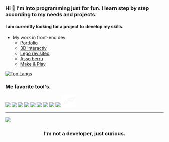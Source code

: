### Hi 👋 I'm into programming just for fun. I learn step by step according to my needs and projects.

#### I am currently looking for a project to develop my skills.

- My work in front-end dev:
    -  [Portfolio](https://berru-g.github.io/The-Craftman/)
    -  [3D interactiv](https://berru-g.github.io/3D-model-interactive/)
    -  [Lego revisited](https://berru-g.github.io/Lego-revisited/)
    -  [Asso berru](https://berru-g.github.io/assoberru/)
    -  [Make & Play](https://berru-g.github.io/Make-Play/)


[![Top Langs](https://github-readme-stats.vercel.app/api/top-langs/?username=berru-g&langs_count=9&layout=compact&&theme=tokyonight)](https://github.com/berru-g/github-readme-stats)

### Me favorite tool's. 

[<img height="40"  src="https://www.svgrepo.com/show/332024/codepen-square.svg" />][codepen]
[<img height="40"  src = "http://nickengmann.com/assets/img/blog/hackster.png">][hack] 
[<img height="40"  src="https://westonaic.org/wp-content/uploads/2019/08/tinkercad.jpg" />][tinker]
[<img height="40"  src = "https://dosenit.com/wp-content/uploads/2020/10/arduino2-ide-logo.jpg">][arduino] 
[<img height="40"  src="https://camo.githubusercontent.com/425d8f5244807f3d1a00379aea09c8b6af3dc5408dfdf3420e06d7f7fcb7c527/68747470733a2f2f656173796564612e636f6d2f696d616765732f656173796564612d7468756d626e61696c2e706e673f69643d6435656431666535393330363032393735646631" />][eda]
[<img height="40"  src="https://img.shields.io/badge/-figma-000000.svg?&style=for-the-badge&logo=figma&logoColor=white" />][figma]
[<img height="40"  src = "https://i.ytimg.com/vi/h5QFqYZ3ses/maxresdefault.jpg">][jitter]
[<img height="40"  src = "https://images.news18.com/ibnlive/uploads/2022/03/instagram-logo-1.jpg">][instagram]
[<img height="40"  src = "https://cdn1.mindomo.com/resources/img/about/mindomo-logo-black-text.png">][mindomo]
[<img height="40"  src = "https://github.com/berru-g/berru-g/blob/main/contact.png?raw=true">][mail]
<br />
<hr />

[codepen]: https://codepen.io/h-lautre
[hack]: https://www.hackster.io/BERRU
[tinker]: https://www.tinkercad.com/dashboard
[arduino]: https://create.arduino.cc/projecthub/BERRU
[eda]: https://easyeda.com/account/user
[figma]: https://www.figma.com/file/rgiN9WuIwpGOZHCG9LV9QO/first-appli?node-id=0%3A1
[jitter]: https://jitter.video/
[instagram]: https://www.instagram.com/berru_aka/
[mindomo]: https://www.mindomo.com
[mail]: mailto:gael-berru@outlook.fr

![](./profile-3d-contrib/profile-green-animate.svg)
    
<h3 align="center">I'm not a developer, just curious.</h3>
